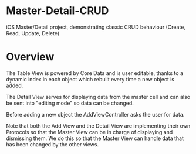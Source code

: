 Master-Detail-CRUD
==================

iOS Master/Detail project, demonstrating classic CRUD behaviour (Create, Read, Update, Delete)

Overview
========

The Table View is powered by Core Data and is user editable, thanks to a dynamic index in each object which rebuilt every time a new object is added. 

The Detail View serves for displaying data from the master cell and can also be sent into "editing mode" so data can be changed.

Before adding a new object the AddViewController asks the user for data. 

Note that both the Add View and the Detail View are implementing their own Protocols so that the Master View can be in charge of displaying and dismissing them. We do this so that the Master View can handle data that has been changed by the other views.
